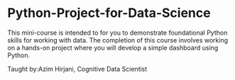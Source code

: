 # Python-Project-for-Data-Science
This mini-course is intended to for you to demonstrate foundational Python skills for working with data. The completion of this course involves working on a hands-on project where you will develop a simple dashboard using Python.

Taught by:Azim Hirjani, Cognitive Data Scientist

